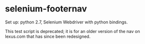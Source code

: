 # selenium-footernav

Set up:  python 2.7, Selenium Webdriver with python bindings.

This test script is deprecated; it is for an older version of the nav on lexus.com that has since been redesigned.
